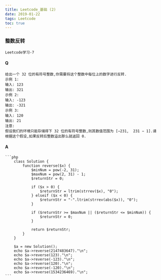 ```yaml
---
title: Leetcode_基础 (2)
date: 2019-01-22
tags: Leetcode
toc: true
---
```


### 整数反转
    Leetcode学习-7

<!-- more -->

#### Q
    给出一个 32 位的有符号整数,你需要将这个整数中每位上的数字进行反转.
    示例 1:
    输入: 123
    输出: 321
    示例 2:
    输入: -123
    输出: -321
    示例 3:
    输入: 120
    输出: 21
    注意:
    假设我们的环境只能存储得下 32 位的有符号整数,则其数值范围为 [−231,  231 − 1].请根据这个假设,如果反转后整数溢出那么就返回 0.

#### A
    ```php
        class Solution {
            function reverse($x) {
                $minNum = pow(-2, 31);
                $maxNum = pow(2, 31) - 1;
                $returnStr = 0;
                
                if ($x > 0) {
                    $returnStr = ltrim(strrev($x), "0"); 
                } elseif ($x < 0) {
                    $returnStr = "-".ltrim(strrev(abs($x)), "0");
                }
                
                if ($returnStr >= $maxNum || ($returnStr <= $minNum)) {
                    $returnStr = 0;
                }
                
                return $returnStr;
            }
        }

        $a = new Solution();
        echo $a->reverse(2147483647)."\n";
        echo $a->reverse(123)."\n";
        echo $a->reverse(-123)."\n";
        echo $a->reverse(120)."\n";
        echo $a->reverse(-120)."\n";
        echo $a->reverse(1534236469)."\n";
    ```
